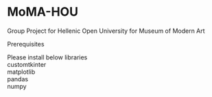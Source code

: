 # MoMA-HOU
Group Project for Hellenic Open University for Museum of Modern Art

Prerequisites

Please install below libraries  
customtkinter  
matplotlib  
pandas  
numpy
